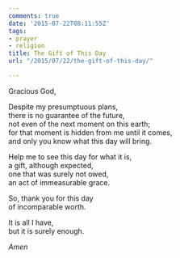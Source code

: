 ```yaml
---
comments: true
date: '2015-07-22T08:11:55Z'
tags:
- prayer
- religion
title: The Gift of This Day
url: "/2015/07/22/the-gift-of-this-day/"

---
```

Gracious God,

Despite my presumptuous plans,  
there is no guarantee of the future,  
not even of the next moment on this earth;  
for that moment is hidden from me until it comes,  
and only you know what this day will bring.

Help me to see this day for what it is,  
a gift, although expected,  
one that was surely not owed,  
an act of immeasurable grace.

So, thank you for this day  
of incomparable worth.

It is all I have,  
but it is surely enough.

*Amen*
